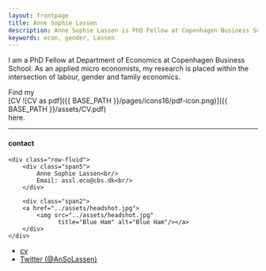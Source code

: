 ```yaml
---
layout: frontpage
title: Anne Sophie Lassen
description: Anne Sophie Lassen is PhD Fellow at Copenhagen Business School.
keywords: econ, gender, Lassen
---
```


I am a PhD Fellow at Department of Economics at Copenhagen Business School. As an applied micro economists, my research is placed within the intersection of labour, gender and family economics. 

Find my  
[CV ![CV as pdf]({{ BASE_PATH }}/pages/icons16/pdf-icon.png)]({{ BASE_PATH }}/assets/CV.pdf)<br/> here. 


---


<div class="container">
<h4><a name="Contact"></a>contact</h4>

    <div class="row-fluid">
        <div class="span5">
            Anne Sophie Lassen<br/>
            Email: assl.eco@cbs.dk<br/>
        </div>

        <div class="span2">
        <a href="../assets/headshot.jpg">
            <img src="../assets/headshot.jpg"
                  title="Blue Ham" alt="Blue Ham"/></a>
        </div>
    </div>
</div>

<div class="navbar">
  <div class="navbar-inner">
      <ul class="nav">
          <li><a href="{{ BASE_PATH }}/assets/CV.pdf">cv</a></li>
          <li><a href="https://twitter.com/AnSoLassen">Twitter (@AnSoLassen)</a></li>
      </ul>
  </div>
</div>